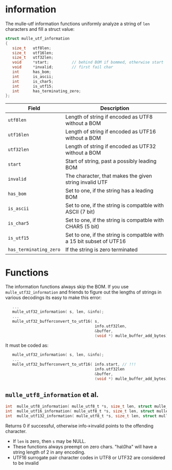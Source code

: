 # information

The mulle-utf information functions uniformly analyze a string of `len`
characters and fill a struct value:

``` c
struct mulle_utf_information
{
   size_t   utf8len;
   size_t   utf16len;
   size_t   utf32len;
   void     *start;          // behind BOM if bommed, otherwise start
   void     *invalid;        // first fail char
   int      has_bom;
   int      is_ascii;
   int      is_char5;
   int      is_utf15;
   int      has_terminating_zero;
};
```

| Field                  | Description                                             |
|------------------------|---------------------------------------------------------|
| `utf8len`              | Length of string if encoded as UTF8 without a BOM |
| `utf16len`             | Length of string if encoded as UTF16 without a BOM |
| `utf32len`             | Length of string if encoded as UTF32 without a BOM |
| `start`                | Start of string, past a possibly leading BOM |
| `invalid`              | The character, that makes the given string invalid UTF |
| `has_bom`              | Set to one, if the string has a leading BOM |
| `is_ascii`             | Set to one, if the string is compatble with ASCII (7 bit) |
| `is_char5`             | Set to one, if the string is compatble with CHAR5 (5 bit) |
| `is_utf15`             | Set to one, if the string is compatble with a 15 bit subset of UTF16 |
| `has_terminating_zero` | If the string is zero terminated |


# Functions

The information functions always skip the BOM.  If you use
`mulle_utf32_information` and friends to figure out the lengths of
strings in various decodings its easy to make this error:

``` c
   ...
   mulle_utf32_information( s, len, &info);
   ...
   mulle_utf32_bufferconvert_to_utf16( s,
                                       info.utf32len,
                                       &buffer,
                                       (void *) mulle_buffer_add_bytes);
```

It must be coded as:

``` c
   mulle_utf32_information( s, len, &info);
   ...
   mulle_utf32_bufferconvert_to_utf16( info.start, // !!!
                                       info.utf32len
                                       &buffer,
                                       (void *) mulle_buffer_add_bytes);
```

## `mulle_utf8_information` et al.

``` c
int  mulle_utf8_information( mulle_utf8_t *s, size_t len, struct mulle_utf_information *info);
int  mulle_utf16_information( mulle_utf8_t *s, size_t len, struct mulle_utf_information *info);
int  mulle_utf132_information( mulle_utf8_t *s, size_t len, struct mulle_utf_information *info);
```

Returns 0 if successful, otherwise info->invalid points to the offending
character.

* If `len` is zero, then `s` may be NULL.
* These functions always preempt on zero chars. "ha\0ha" will have a string length
of 2 in any encoding.
* UTF16 surrogate pair character codes in UTF8 or UTF32 are considered to be invalid



